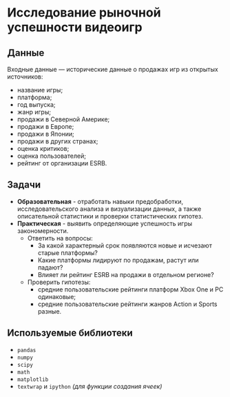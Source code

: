 # Исследование рыночной успешности видеоигр

## Данные
Входные данные — исторические данные о продажах игр из открытых источников:
- название игры;
- платформа;
- год выпуска;
- жанр игры;
- продажи в Северной Америке;
- продажи в Европе;
- продажи в Японии;
- продажи в других странах;
- оценка критиков;
- оценка пользователей;
- рейтинг от организации ESRB.

## Задачи
- **Образовательная** - отработать навыки предобработки, исследовательского анализа и визуализации данных, а также описательной статистики и проверки статистических гипотез.
- **Практическая** - выявить определяющие успешность игры закономерности.
    - Ответить на вопросы:
        - За какой характерный срок появляются новые и исчезают старые платформы?
        - Какие платформы лидируют по продажам, растут или падают?
        - Влияет ли рейтинг ESRB на продажи в отдельном регионе?
    - Проверить гипотезы:
        - средние пользовательские рейтинги платформ Xbox One и PC одинаковые;
        - средние пользовательские рейтинги жанров Action и Sports разные.

## Используемые библиотеки
- `pandas`
- `numpy`
- `scipy`
- `math`
- `matplotlib`
- `textwrap` и `ipython` *(для функции создания ячеек)*